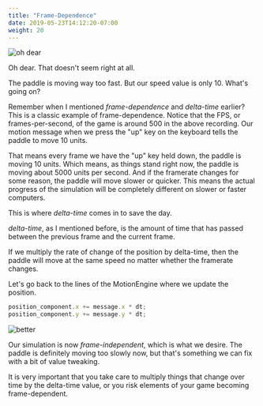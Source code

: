 ```yaml
---
title: "Frame-Dependence"
date: 2019-05-23T14:12:20-07:00
weight: 20
---
```


![oh dear](/images/oh_dear.gif)

Oh dear. That doesn't seem right at all.

The paddle is moving way too fast. But our speed value is only 10. What's going on?

Remember when I mentioned *frame-dependence* and *delta-time* earlier? This is a classic example of frame-dependence. Notice that the FPS, or frames-per-second, of the game is around 500 in the above recording. Our motion message when we press the "up" key on the keyboard tells the paddle to move 10 units.

That means every frame we have the "up" key held down, the paddle is moving 10 units. Which means, as things stand right now, the paddle is moving about 5000 units per second. And if the framerate changes for some reason, the paddle will move slower or quicker. This means the actual progress of the simulation will be completely different on slower or faster computers.

This is where *delta-time* comes in to save the day.

*delta-time*, as I mentioned before, is the amount of time that has passed between the previous frame and the current frame.

If we multiply the rate of change of the position by delta-time, then the paddle will move at the same speed no matter whether the framerate changes.

Let's go back to the lines of the MotionEngine where we update the position.

```ts
position_component.x += message.x * dt;
position_component.y += message.y * dt;
```

![better](/images/better.gif)

Our simulation is now *frame-independent*, which is what we desire. The paddle is definitely moving too slowly now, but that's something we can fix with a bit of value tweaking.

It is very important that you take care to multiply things that change over time by the delta-time value, or you risk elements of your game becoming frame-dependent.
